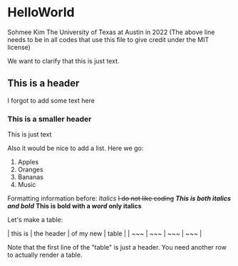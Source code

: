 # HelloWorld

Sohmee Kim The University of Texas at Austin in 2022
(The above line needs to be in all codes that use this file to give credit under the MIT license)

We want to clarify that this is just text.

## This is a header

I forgot to add some text here

### This is a smaller header

This is just text

Also it would be nice to add a list. Here we go:

1. Apples
2. Oranges
3. Bananas
4. Music

Formatting information before:
*Italics*
~~I do not like coding~~
***This is both italics and bold***
**This is bold with a _word_ only italics**

Let's make a table:

| this is | the header | of my new | table |
| ~~~ | ~~~ | ~~~ | ~~~ |

Note that the first line of the "table" is just a header. You need another row to actually render a table.

